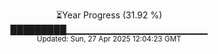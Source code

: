 <p align="center">
⏳Year Progress (31.92 %)<br>
█████████▁▁▁▁▁▁▁▁▁▁▁▁▁▁▁▁▁▁▁▁▁ <br>
<sub>Updated: Sun, 27 Apr 2025 12:04:23 GMT</sub>
</p>

